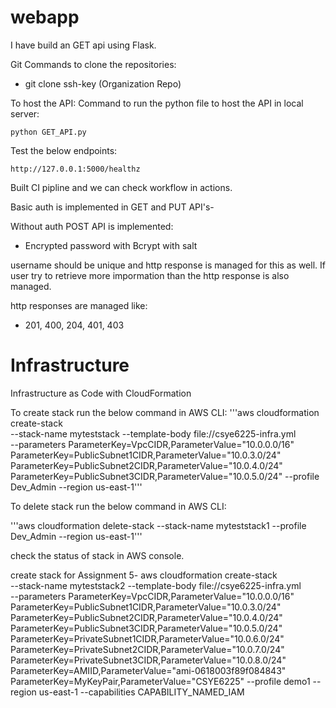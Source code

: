 # webapp
I have build an GET api using Flask. 


Git Commands to clone the repositories:
-  git clone ssh-key   (Organization Repo)

To host the API:
Command to run the python file to host the API in local server:

```code
python GET_API.py
```

Test the below endpoints:

```code
http://127.0.0.1:5000/healthz
```

Built CI pipline and we can check workflow in actions.

Basic auth is implemented in GET and PUT API's-  


Without auth POST API is implemented:
- Encrypted password with Bcrypt with salt

username should be unique and http response is managed for this as well.
If user try to retrieve more impormation than the http response is also managed. 

http responses are managed like: 
- 201, 400, 204, 401, 403





# Infrastructure
Infrastructure as Code with CloudFormation

To create stack run the below command in AWS CLI:
'''aws cloudformation create-stack  \
 --stack-name myteststack   --template-body file://csye6225-infra.yml \
 --parameters ParameterKey=VpcCIDR,ParameterValue="10.0.0.0/16" ParameterKey=PublicSubnet1CIDR,ParameterValue="10.0.3.0/24" ParameterKey=PublicSubnet2CIDR,ParameterValue="10.0.4.0/24" ParameterKey=PublicSubnet3CIDR,ParameterValue="10.0.5.0/24"  --profile Dev_Admin --region us-east-1'''

To delete stack run the below command in AWS CLI:

'''aws cloudformation delete-stack --stack-name myteststack1 --profile Dev_Admin --region us-east-1'''

check the status of stack in AWS console. 

create stack for Assignment 5-
aws cloudformation create-stack  \
 --stack-name myteststack2  --template-body file://csye6225-infra.yml \
 --parameters ParameterKey=VpcCIDR,ParameterValue="10.0.0.0/16" ParameterKey=PublicSubnet1CIDR,ParameterValue="10.0.3.0/24" ParameterKey=PublicSubnet2CIDR,ParameterValue="10.0.4.0/24" ParameterKey=PublicSubnet3CIDR,ParameterValue="10.0.5.0/24" ParameterKey=PrivateSubnet1CIDR,ParameterValue="10.0.6.0/24" ParameterKey=PrivateSubnet2CIDR,ParameterValue="10.0.7.0/24" ParameterKey=PrivateSubnet3CIDR,ParameterValue="10.0.8.0/24" ParameterKey=AMIID,ParameterValue="ami-0618003f89f084843" ParameterKey=MyKeyPair,ParameterValue="CSYE6225" --profile demo1 --region us-east-1 --capabilities CAPABILITY_NAMED_IAM


